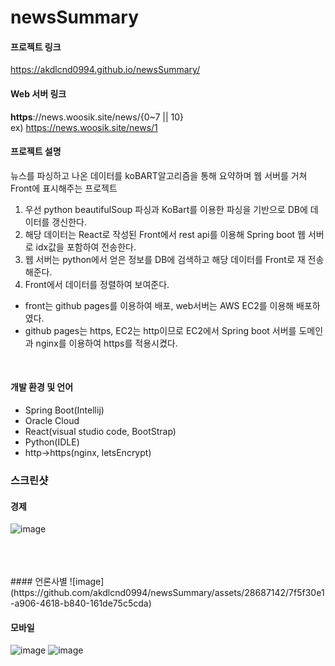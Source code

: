 # newsSummary

#### 프로젝트 링크
https://akdlcnd0994.github.io/newsSummary/

#### Web 서버 링크
**https**://news.woosik.site/news/{0~7 || 10}
<br/>
ex) https://news.woosik.site/news/1


#### 프로젝트 설명
뉴스를 파싱하고 나온 데이터를 koBART알고리즘을 통해 요약하며 웹 서버를 거쳐 Front에 표시해주는 프로젝트

1. 우선 python beautifulSoup 파싱과 KoBart를 이용한 파싱을 기반으로 DB에 데이터를 갱신한다.
2. 해당 데이터는 React로 작성된 Front에서 rest api를 이용해 Spring boot 웹 서버로 idx값을 포함하여 전송한다.
3. 웹 서버는 python에서 얻은 정보를 DB에 검색하고 해당 데이터를 Front로 재 전송해준다.
4. Front에서 데이터를 정렬하여 보여준다.

- front는 github pages를 이용하여 배포, web서버는 AWS EC2를 이용해 배포하였다.
- github pages는 https, EC2는 http이므로 EC2에서 Spring boot 서버를 도메인과 nginx를 이용하여 https를 적용시켰다.
<br/>

#### 개발 환경 및 언어
- Spring Boot(Intellij)
- Oracle Cloud
- React(visual studio code, BootStrap) 
- Python(IDLE)
- http->https(nginx, letsEncrypt)

### 스크린샷

#### 경제
![image](https://github.com/akdlcnd0994/newsSummary/assets/28687142/9a883d55-ed89-40bf-aacb-d0fc13b20d87)

</br>
</br>
</br>
#### 언론사별
![image](https://github.com/akdlcnd0994/newsSummary/assets/28687142/7f5f30e1-a906-4618-b840-161de75c5cda)

#### 모바일
![image](https://github.com/akdlcnd0994/newsSummary/assets/28687142/b9275f0d-9bef-44d0-bdc0-fe762571f002)
![image](https://github.com/akdlcnd0994/newsSummary/assets/28687142/f4bb3049-22e4-4901-9f67-53d0bf44079f)



